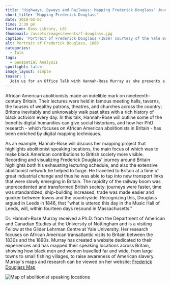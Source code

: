 ```yaml
---
title: "Highways, Byways and Railways: Mapping Frederick Douglass' Journey in Britain"
short_title: 'Mapping Frederick Douglass'
date: 2018-02-07
time: 2:30 pm
location: Bass Library, L01
thumbnail: /assets/images/events/f-douglass.jpg
caption: 'Portrait of Frederick Douglass (1860) courtesy of the Yale Beinecke Library'
alt: Portrait of Frederick Douglass, 1860 
categories: 
  - Talk
tags:
  - Geospatial Analysis
spotlight: false 
image_layout: simple
teaser: |
  Join us for an Office Talk with Hannah-Rose Murray as she presents a map of black abolitionist speaking locations. 
---
```


African American abolitionists made an indelible mark on nineteenth-century Britain. Their lectures were held in famous meeting halls, taverns, the houses of wealthy patrons, theatres, and churches across the country; Britons inevitably and unknowably walk past sites with a rich history of black activism every day. In this talk, Hannah-Rose will outline some of the benefits digital humanities can give social historians, and how her PhD research - which focuses on African American abolitionists in Britain - has been enriched by digital mapping techniques. 

As an example, Hannah-Rose will discuss her mapping project that highlights abolitionist speaking locations, the main focus of which was to make black American contributions to British society more visible. Recording and visualizing Frederick Douglass' journey around Britain highlights both his exhausting lecturing schedule, and also the extensive abolitionist network he helped to forge. He travelled to Britain at a time of great industrial change and thus he was able to tap into new transport links that were slowly emerging in Britain. The rapidity of the railway boom was unprecedented and transformed British society: journeys were faster, time was standardized, ship-building increased, trade was made easier and quicker between towns and the countryside. Recognizing this, Douglass argued in Leeds in 1846, that "what is uttered this day in the Music Hall of Leeds, will, within fourteen days resound in Massachusetts." 

Dr. Hannah-Rose Murray received a Ph.D. from the Department of American and Canadian Studies at the University of Nottingham and is a visiting Fellow at the Gilder Lehrman Centre at Yale University. Her research focuses on African American transatlantic visits to Britain between the 1830s and the 1890s. Murray has created a website dedicated to their experiences and has mapped their speaking locations across Britain, showing how black men and women travelled far and wide, from large towns to small fishing villages, to raise awareness of American slavery. Murray's maps and research can be viewed on her website: <a href='http://frederickdouglassinbritain.com/FrederickDouglassMap/' target='_blank'>Frederick Douglass Map</a> 

<img src='{{site.baseurl}}/assets/images/events/murraymap.png'
     alt='Map of abolitionist speaking locations'
     style='float: left; margin-right: 10px;' /> 